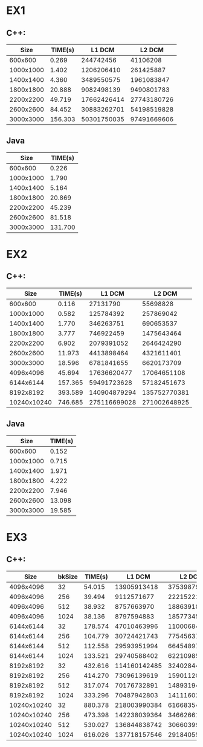 # EX1
## C++:
 
| Size     |TIME(s) | L1 DCM     | L2 DCM     |
|----------|--------|------------|------------|
|600x600   |0.269   |244742456   |41106208    |
|1000x1000 |1.402   |1206206410  |261425887   |
|1400x1400 |4.360   |3489550575  |1961083847  |
|1800x1800 |20.888  |9082498139  |9490801783  |
|2200x2200 |49.719  |17662426414 |27743180726 |
|2600x2600 |84.452  |30883262701 |54198519828 |
|3000x3000 |156.303 |50301750035 |97491669606 |

## Java

| Size     | TIME(s)|
|----------|--------|
|600x600   |0.226   |
|1000x1000 |1.790   |
|1400x1400 |5.164   |
|1800x1800 |20.869  |
|2200x2200 |45.239  |
|2600x2600 |81.518  |
|3000x3000 |131.700 |

# EX2
## C++:

| Size       |TIME(s) | L1 DCM      | L2 DCM      |
|------------|--------|-------------|-------------|
|600x600     |0.116   |27131790     |55698828     |
|1000x1000   |0.582   |125784392    |257869042    |
|1400x1400   |1.770   |346263751    |690653537    |
|1800x1800   |3.777   |746922459    |1475643464   |
|2200x2200   |6.902   |2079391052   |2646424290   |
|2600x2600   |11.973  |4413898464   |4321611401   |
|3000x3000   |18.596  |6781841655   |6620173709   |
|4096x4096   |45.694  |17636620477  |17064651108  |
|6144x6144   |157.365 |59491723628  |57182451673  |
|8192x8192   |393.589 |140904879294 |135752770381 |
|10240x10240 |746.685 |275116699028 |271002648925 |

## Java

| Size       | TIME(s) |
|------------|---------|
|600x600     |0.152    |
|1000x1000   |0.715    |
|1400x1400   |1.971    |
|1800x1800   |4.222    |
|2200x2200   |7.946    |
|2600x2600   |13.098   |
|3000x3000   |19.585   |

# EX3 
## C++:

| Size       |bkSize |TIME(s) | L1 DCM      | L2 DCM      |
|------------|-------|--------|-------------|-------------|
|4096x4096   |32     |54.015  |13905913418  |37539879743  |
|4096x4096   |256    |39.494  |9112571677   |22215221946  |
|4096x4096   |512    |38.932  |8757663970   |18863918994  |
|4096x4096   |1024   |38.136  |8797594883   |18577345752  |
|6144x6144   |32     |178.574 |47010463996  |110006846440 |
|6144x6144   |256    |104.779 |30724421743  |77545637349  |
|6144x6144   |512    |112.558 |29593951994  |66454897411  |
|6144x6144   |1024   |133.521 |29740588402  |62210985204  |
|8192x8192   |32     |432.616 |114160142485 |324028442596 |
|8192x8192   |256    |414.270 |73096139619  |159011209020 |
|8192x8192   |512    |317.074 |70176732891  |148931944640 |
|8192x8192   |1024   |333.296 |70487942803  |141116022356 |
|10240x10240 |32     |880.378 |218003990384 |616683545193 |
|10240x10240 |256    |473.398 |142238039364 |346626612698 |
|10240x10240 |512    |530.027 |136844838742 |306603996447 |
|10240x10240 |1024   |616.026 |137718157546 |291840557719 |
